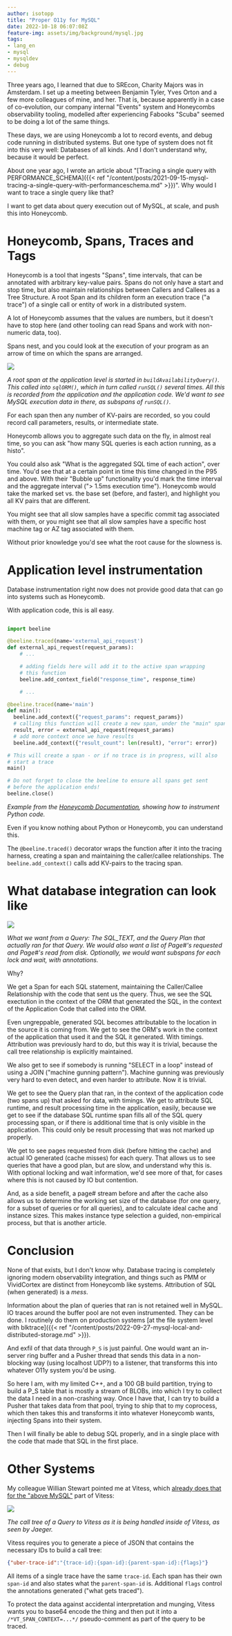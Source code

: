 ```yaml
---
author: isotopp
title: "Proper O11y for MySQL"
date: 2022-10-18 06:07:08Z
feature-img: assets/img/background/mysql.jpg
tags:
- lang_en
- mysql
- mysqldev
- debug
---
```


Three years ago, I learned that due to SREcon, Charity Majors was in Amsterdam.
I set up a meeting between Benjamin Tyler, Yves Orton and a few more colleagues of mine, and her.
That is, because apparently in a case of co-evolution, our company internal "Events" system and Honeycombs observability tooling, modelled after experiencing Fabooks "Scuba" seemed to be doing a lot of the same things.

These days, we are using Honeycomb a lot to record events, and debug code running in distributed systems.
But one type of system does not fit into this very well:
Databases of all kinds.
And I don't understand why, because it would be perfect.

About one year ago, I wrote an article about "[Tracing a single query with PERFORMANCE_SCHEMA]({{< ref "/content/posts/2021-09-15-mysql-tracing-a-single-query-with-performanceschema.md" >}})". 
Why would I want to trace a single query like that?

I want to get data about query execution out of MySQL, at scale, and push this into Honeycomb.

# Honeycomb, Spans, Traces and Tags

Honeycomb is a tool that ingests "Spans", time intervals, that can be annotated with arbitrary key-value pairs.
Spans do not only have a start and stop time, but also maintain relationships between Callers and Callees as a Tree Structure.
A root Span and its children form an execution trace ("a trace") of a single call or entity of work in a distributed system.

A lot of Honeycomb assumes that the values are numbers, but it doesn't have to stop here (and other tooling can read Spans and work with non-numeric data, too).

Spans nest, and you could look at the execution of your program as an arrow of time on which the spans are arranged.

![](/uploads/2022/10/proper-o11y-01.png)

*A root span at the application level is started in `buildAvailabilityQuery()`. This called into `sqlORM()`, which in turn called `runSQL()` several times. All this is recorded from the application and the application code. We'd want to see MySQL execution data in there, as subspans of `runSQL()`.*

For each span then any number of KV-pairs are recorded, so you could record call parameters, results, or intermediate state.  

Honeycomb allows you to aggregate such data on the fly, in almost real time, so you can ask "how many SQL queries is each action running, as a histo".

You could also ask "What is the aggregated SQL time of each action", over time. You'd see that at a certain point in time this time changed in the P95 and above.
With their "Bubble up" functionality you'd mark the time interval and the aggregate interval ("> 1.5ms execution time").
Honeycomb would take the marked set vs. the base set (before, and faster), and highlight you all KV pairs that are different.

You might see that all slow samples have a specific commit tag associated with them, or you might see that all slow samples have a specific host machine tag or AZ tag associated with them.

Without prior knowledge you'd see what the root cause for the slowness is.

# Application level instrumentation

Database instrumentation right now does not provide good data that can go into systems such as Honeycomb.

With application code, this is all easy.

```python

import beeline

@beeline.traced(name='external_api_request')
def external_api_request(request_params):
    # ...

    # adding fields here will add it to the active span wrapping
    # this function
    beeline.add_context_field("response_time", response_time)

    # ...

@beeline.traced(name='main')
def main():
  beeline.add_context({"request_params": request_params})
  # calling this function will create a new span, under the "main" span
  result, error = external_api_request(request_params)
  # add more context once we have results
  beeline.add_context({"result_count": len(result), "error": error})

# This will create a span - or if no trace is in progress, will also
# start a trace
main()

# Do not forget to close the beeline to ensure all spans get sent
# before the application ends!
beeline.close()
```

*Example from the [Honeycomb Documentation](https://docs.honeycomb.io/getting-data-in/beeline/python/#using-a-decorator), showing how to instrument Python code.*

Even if you know nothing about Python or Honeycomb, you can understand this.

The `@beeline.traced()` decorator wraps the function after it into the tracing harness, creating a span and maintaining the caller/callee relationships.
The `beeline.add_context()` calls add KV-pairs to the tracing span.

# What database integration can look like

![](/uploads/2022/10/proper-o11y-02.png)

*What we want from a Query: The SQL_TEXT, and the Query Plan that actually ran for that Query. We would also want a list of Page#'s requested and Page#'s read from disk. Optionally, we would want subspans for each lock and wait, with annotations.*

Why?

We get a Span for each SQL statement, maintaining the Caller/Callee Relationship with the code that sent us the query.
Thus, we see the SQL exectution in the context of the ORM that generated the SQL, in the context of the Application Code that called into the ORM.

Even ungreppable, generated SQL becomes attributable to the location in the source it is coming from.
We get to see the ORM's work in the context of the application that used it and the SQL it generated. With timings.
Attribution was previously hard to do, but this way it is trivial, because the call tree relationship is explicitly maintained.

We also get to see if somebody is running "SELECT in a loop" instead of using a JOIN ("machine gunning pattern").
Machine gunning was previously very hard to even detect, and even harder to attribute. Now it is trivial.

We get to see the Query plan that ran, in the context of the application code (two spans up) that asked for data, with timings.
We get to attribute SQL runtime, and result processing time in the application, easily, because we get to see if the database SQL runtime span fills all of the SQL query processing span, or if there is additional time that is only visible in the application. This could only be result processing that was not marked up properly.

We get to see pages requested from disk (before hitting the cache) and actual IO generated (cache misses) for each query.
That allows us to see queries that have a good plan, but are slow, and understand why this is.
With optional locking and wait information, we'd see more of that, for cases where this is not caused by IO but contention.

And, as a side benefit, a page# stream before and after the cache also allows us to determine the working set size of the database (for one query, for a subset of queries or for all queries), and to calculate ideal cache and instance sizes.
This makes instance type selection a guided, non-empirical process, but that is another article.

# Conclusion

None of that exists, but I don't know why.
Database tracing is completely ignoring modern observability integration, and things such as PMM or VividCortex are distinct from Honeycomb like systems.
Attribution of SQL (when generated) is a *mess*.

Information about the plan of queries that ran is not retained well in MySQL.
IO traces around the buffer pool are not even instrumented. They can be done. I routinely do them on production systems [at the file system level with blktrace]({{< ref "/content/posts/2022-09-27-mysql-local-and-distributed-storage.md" >}}).

And exfil of that data through `P_S` is just painful.
One would want an in-server ring buffer and a Pusher thread that sends this data in a non-blocking way (using localhost UDP?) to a listener, that transforms this into whatever O11y system you'd be using.

So here I am, with my limited C++, and a 100 GB build partition, trying to build a P_S table that is mostly a stream of BLOBs, into which I try to collect the data I need in a non-crashing way.
Once I have that, I can try to build a Pusher that takes data from that pool, trying to ship that to my coprocess, which then takes this and transforms it into whatever Honeycomb wants, injecting Spans into their system.

Then I will finally be able to debug SQL properly, and in a single place with the code that made that SQL in the first place.

# Other Systems

My colleague Willian Stewart pointed me at Vitess, which [already does that for the "above MySQL"](https://vitess.io/docs/16.0/user-guides/configuration-advanced/tracing/#instrumenting-queries) part of Vitess:

![](/uploads/2022/10/proper-o11y-03.png)

*The call tree of a Query to Vitess as it is being handled inside of Vitess, as seen by Jaeger.*

Vitess requires you to generate a piece of JSON that contains the necessary IDs to build a call tree:

```json
{"uber-trace-id":"{trace-id}:{span-id}:{parent-span-id}:{flags}"}
```

All items of a single trace have the same `trace-id`. 
Each span has their own `span-id` and also states what the `parent-span-id` is.
Additional `flags` control the annotations generated ("what gets traced").

To protect the data against accidental interpretation and munging, Vitess wants you to base64 encode the thing and then put it into a `/*VT_SPAN_CONTEXT=...*/` pseudo-comment as part of the query to be traced.

